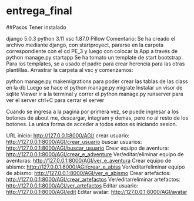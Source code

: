 # entrega_final

##Pasos Tener instalado

django 5.0.3
python 3.11
vsc 1.87.0
Pillow
Comentario: Se ha creado el archivo mediante django, con startproyect, pararse en la carpeta correspondiente con el cd PE_3 y luego con colocar la App a través de python manage.py startapp Se ha tomato un template de start bootstrap. Para los templates, se a usado el padre para crear herencia para las otras plantillas. Arrastrar la carpeta al vsc y comenzamos:

python manage.py makemigrations para poder crear las tablas de las class en la db
Luego se hace el python manage.py migrate
Instalar un visor de sqlite Viewer
ir a la terminal y correr el python manage.py runserver para ver el server
ctrl+C para cerrar el server

Cuando se ingresa a la pagina por primera vez, se puede ingresar a los botones de about me, descargar, intagram y demas, pero no al resto de los botones.
La unica forma de acceder a todos estos es iniciando sesion. 

URL
inicio: http://127.0.0.1:8000/AGI/
crear usuario: http://127.0.0.1:8000/AGI/crear_usuario
buscar usuarios: http://127.0.0.1:8000/AGI/buscar_usuario
Crear equipo de aventura: http://127.0.0.1:8000/AGI/crear_e_adventure 
Ver/editar/eliminar equipo de aventuras: http://127.0.0.1:8000/AGI/ver_e_aventura
Crear equipo de abismo: http://127.0.0.1:8000/AGI/crear_e_abiss
Ver/editar/eliminar equipo de abismo: http://127.0.0.1:8000/AGI/ver_e_abismo
Crear artefactos: http://127.0.0.1:8000/AGI/crear_artefactos
Ver/editar/eliminar artefactos: http://127.0.0.1:8000/AGI/ver_artefactos
Editar usuario: http://127.0.0.1:8000/AGI/edit
Editar avatar: http://127.0.0.1:8000/AGI/avatar
